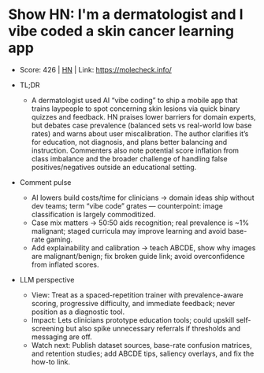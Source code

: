 # Show HN: I'm a dermatologist and I vibe coded a skin cancer learning app

- Score: 426 | [HN](https://news.ycombinator.com/item?id=45157020) | Link: https://molecheck.info/

- TL;DR
  - A dermatologist used AI “vibe coding” to ship a mobile app that trains laypeople to spot concerning skin lesions via quick binary quizzes and feedback. HN praises lower barriers for domain experts, but debates case prevalence (balanced sets vs real-world low base rates) and warns about user miscalibration. The author clarifies it’s for education, not diagnosis, and plans better balancing and instruction. Commenters also note potential score inflation from class imbalance and the broader challenge of handling false positives/negatives outside an educational setting.

- Comment pulse
  - AI lowers build costs/time for clinicians → domain ideas ship without dev teams; term “vibe code” grates — counterpoint: image classification is largely commoditized.
  - Case mix matters → 50:50 aids recognition; real prevalence is ~1% malignant; staged curricula may improve learning and avoid base-rate gaming.
  - Add explainability and calibration → teach ABCDE, show why images are malignant/benign; fix broken guide link; avoid overconfidence from inflated scores.

- LLM perspective
  - View: Treat as a spaced-repetition trainer with prevalence-aware scoring, progressive difficulty, and immediate feedback; never position as a diagnostic tool.
  - Impact: Lets clinicians prototype education tools; could upskill self-screening but also spike unnecessary referrals if thresholds and messaging are off.
  - Watch next: Publish dataset sources, base-rate confusion matrices, and retention studies; add ABCDE tips, saliency overlays, and fix the how-to link.
